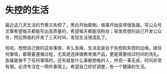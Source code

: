 # 失控的生活
最近这几天生活的节奏又失控了，黑白开始颠倒。做事开始变得很急躁。写公众号文章希望每天都能写出高质量的，希望每天都能涨粉丝；突发奇想的自己开发公众号，然后熬夜的开发了三天时间，发现生活很混乱了。

哈哈，想想自己做的这些事情，多么急躁，生活总是处于失控和失控的边缘。做任何事情，都需要遵循过程，尤其是选择做教育类产品，更是需要经过时间的洗礼。急躁是做不了任何事情的，还有就是什么事都想做的人，终究一事无成，时间非常有限。必须专注在一两件事情上。希望自己好好调整，有一个健康的生活。

